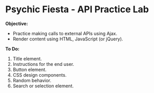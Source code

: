 # Psychic Fiesta - API Practice Lab

**Objective:**
* Practice making calls to external APIs using Ajax.
* Render content using HTML, JavaScript (or jQuery).

**To Do:**
1. Title element.
2. Instructions for the end user.
3. Button element.
4. CSS design components.
5. Random behavior.
6. Search or selection element.